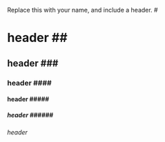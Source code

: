 Replace this with your name, and include a header.
#<h1>header
##<h2>header
###<h3>header
####<h4>header
#####<h5>header
######<h6>header
